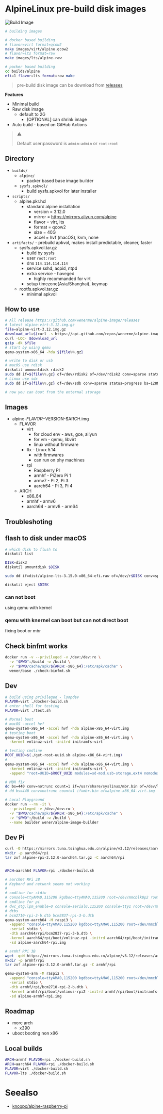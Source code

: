 # AlpineLinux pre-build disk images

![Build Image](https://github.com/wenerme/alpine-image/workflows/Build%20Image/badge.svg)

```bash
# building images

# docker based building
# flavor=virt format=qcow2
make images/virt/alpine.qcow2
# flavor=lts format=raw
make images/lts/alpine.raw

# packer based building
cd builds/alpine
efi=1 flavor=lts format=raw make
```

> pre-build disk image can be download from [releases](https://github.com/wenerme/alpine-image/releases)

**Features**

- Minimal build
- Raw disk image
  - default to 2G
    - [OPTIONAL] can shrink image
- Auto build - based on GitHub Actions

> ⚠️
>
> Default user:password is `admin:admin` or `root:root`

## Directory

- `builds/`
  - `alpine/`
    - packer based base image builder
  - `sysfs.apkvol/`
    - build sysfs.apkvol for later installer
- `scripts/`
  - alpine.pkr.hcl
    - standard alpine installation
      - version = 3.12.0
      - mirror = https://mirrors.aliyun.com/alpine
      - flavor = virt, lts
      - format = qcow2
      - size = 40G
      - accel = hvf (macOS), kvm, none
- `artifacts/` - prebuild apkvol, makes install predictable, cleaner, faster
  - sysfs.apkvol.tar.gz
    - build by sysfs
    - user `root:root`
    - dns `114.114.114.114`
    - service sshd, acpid, ntpd
    - extra service - haveged
      - highly recommanded for virt
    - setup timezone(Asia/Shanghai), keymap
  - rootfs.apkvol.tar.gz
    - minimal apkvol

## How to use

```bash
# All release https://github.com/wenerme/alpine-image/releases
# latest alpine-virt-3.12.img.gz
file=alpine-virt-3.12.img.gz
download_url=$(curl -s https://api.github.com/repos/wenerme/alpine-image/releases/latest | grep $file | sed -rn 's/.*?(https[^"]+).*/\1/p')
curl -LOC- $download_url
gzip -dk $file
# start by using qemu
qemu-system-x86_64 -hda ${file%%.gz}

# write to disk or usb
# macOS use rdisk
diskutil unmountdisk rdisk2
sudo dd if=${file%%.gz} of=/dev/rdisk2 of=/dev/rdisk2 conv=sparse status=progress bs=128MB
# Linux use sdx
sudo dd if=${file%%.gz} of=/dev/sdb conv=sparse status=progress bs=128MB

# now you can boot from the external storage
```

## Images

- alpine-$FLAVOR-$VERSION-$ARCH.img
  - FLAVOR
    - virt
      - for cloud env - aws, gce, aliyun
      - for vm - qemu, libvirt
      - linux without firmware
    - ltx - Linux 5.14
      - with firmwares
      - can run on phy machines
    - rpi
      - Raspberry PI
      - armhf - PiZero Pi 1
      - armv7 - Pi 2, Pi 3
      - aarch64 - Pi 3, Pi 4
  - ARCH
    - x86_64
    - armhf - armv6
    - aarch64 - armv8 - arm64

## Troubleshoting

## flash to disk under macOS

```bash
# which disk to flush to
diskutil list

DISK=disk3
diskutil umountdisk $DISK

sudo dd if=dist/alpine-lts-3.15.0-x86_64-efi.raw of=/dev/r$DISK conv=sparse status=progress bs=128MB

diskutil eject $DISK
```

### can not boot

using qemu with kernel

### qemu with knernel can boot but can not direct boot

fixing boot or mbr

## Check binfmt works

```bash
docker run -v --privileged -v /dev:/dev:ro \
  -v "$PWD":/build -w /build \
  -v "$PWD/cache/apk/${ARCH:-x86_64}:/etc/apk/cache" \
  wener/base ./check-binfmt.sh
```

## Dev

```bash
# build using privileged - loopdev
FLAVOR=virt ./docker-build.sh
# enter shell for testing
FLAVOR=virt ./test.sh

# Normal boot
# macOS -accel hvf
qemu-system-x86_64 -accel hvf -hda alpine-x86_64-virt.img
# testing boot
qemu-system-x86_64 -accel hvf -hda alpine-x86_64-virt.img \
  -kernel vmlinuz-virt -initrd initramfs-virt

# testing cmdline
ROOT_UUID=$(./get-root-uuid.sh alpine-x86_64-virt.img)
#
qemu-system-x86_64 -accel hvf -hda alpine-x86_64-virt.img \
  -kernel vmlinuz-virt -initrd initramfs-virt \
  -append "root=UUID=$ROOT_UUID modules=sd-mod,usb-storage,ext4 nomodeset quiet rootfstype=ext4"

# MBR fix
dd bs=440 conv=notrunc count=1 if=/usr/share/syslinux/mbr.bin of=/dev/loop0
# dd bs=440 conv=notrunc count=1 if=mbr.bin of=alpine-x86_64-virt.img

# Local Playground
docker run --rm -it \
  --privileged -v /dev:/dev:ro \
  -v "$PWD/cache/apk/${ARCH:-x86_64}:/etc/apk/cache" \
  -v "$PWD":/build -w /build \
  --name builder wener/alpine-image-builder
```

## Dev Pi

```bash
curl -O https://mirrors.tuna.tsinghua.edu.cn/alpine/v3.12/releases/aarch64/alpine-rpi-3.12.0-aarch64.tar.gz
mkdir -p aarch64/rpi
tar zxf alpine-rpi-3.12.0-aarch64.tar.gz -C aarch64/rpi


ARCH=aarch64 FLAVOR=rpi ./docker-build.sh

# aarch64 RPi 3B
# Keybord and network seems not working
#
# cmdline for stdio
# console=ttyAMA0,115200 kgdboc=ttyAMA0,115200 root=/dev/mmcblk0p2 rootfstype=ext4 rootwait
# cmdline for pi
# dwc_otg.lpm_enable=0 console=serial0,115200 console=tty1 root=/dev/mmcblk0p2 rootfstype=ext4 elevator=deadline fsck.repair=yes rootwait
# dtbs
# bcm2710-rpi-3-b.dtb bcm2837-rpi-3-b.dtb
qemu-system-aarch64 -M raspi3 \
  -append "console=ttyAMA0,115200 kgdboc=ttyAMA0,115200 root=/dev/mmcblk0p2 rootfstype=ext4 rootwait" \
  -serial stdio \
  -dtb aarch64/rpi/bcm2837-rpi-3-b.dtb \
  -kernel aarch64/rpi/boot/vmlinuz-rpi -initrd aarch64/rpi/boot/initramfs-rpi \
  -sd alpine-aarch64-rpi.img

# armhf RPi 3B
wget -qcN https://mirrors.tuna.tsinghua.edu.cn/alpine/v3.12/releases/armhf/alpine-rpi-3.12.0-armhf.tar.gz
mkdir -p armhf/rpi
tar zxf alpine-rpi-3.12.0-armhf.tar.gz -C armhf/rpi

qemu-system-arm -M raspi2 \
  -append "console=ttyAMA0,115200 kgdboc=ttyAMA0,115200 root=/dev/mmcblk0p2 rootfstype=ext4 rootwait" \
  -serial stdio \
  -dtb armhf/rpi/bcm2710-rpi-2-b.dtb \
  -kernel armhf/rpi/boot/vmlinuz-rpi2 -initrd armhf/rpi/boot/initramfs-rpi2 \
  -sd alpine-armhf-rpi.img
```

## Roadmap

- more arch
  - x390
- uboot booting non x86

## Local builds

```bash
ARCH=armhf FLAVOR=rpi ./docker-build.sh
ARCH=aarch64 FLAVOR=rpi ./docker-build.sh
FLAVOR=virt ./docker-build.sh
FLAVOR=lts ./docker-build.sh
```

# Seealso

- [knoopx/alpine-raspberry-pi](https://github.com/knoopx/alpine-raspberry-pi)
